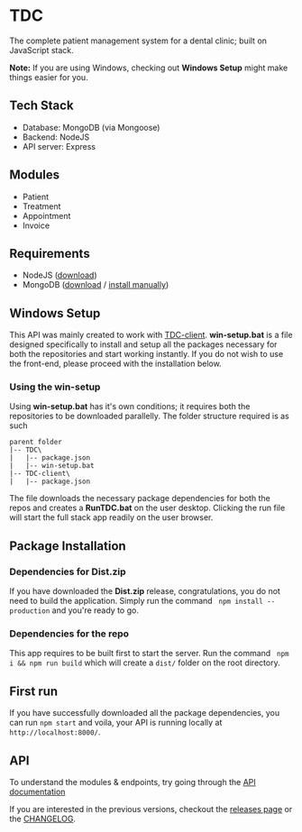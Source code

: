 TDC
=
The complete patient management system for a dental clinic; built on JavaScript stack.

**Note:** If you are using Windows, checking out **Windows Setup** might make things easier for you.

## Tech Stack
- Database: MongoDB (via Mongoose)
- Backend: NodeJS
- API server: Express

## Modules
- Patient
- Treatment
- Appointment
- Invoice

## Requirements
- NodeJS ([download](https://nodejs.org/en/download/))
- MongoDB ([download](https://www.mongodb.com/try/download/community) / [install manually](https://docs.mongodb.com/manual/installation/))

## Windows Setup
This API was mainly created to work with [TDC-client](). **win-setup.bat** is a file designed specifically to install and setup all the packages necessary for both the repositories and start working instantly. If you do not wish to use the front-end, please proceed with the installation below.
### Using the win-setup
Using **win-setup.bat** has it's own conditions; it requires both the repositories to be downloaded parallelly. The folder structure required is as such
```
parent folder
|-- TDC\
|   |-- package.json
|   |-- win-setup.bat
|-- TDC-client\
|   |-- package.json
```
The file downloads the necessary package dependencies for both the repos and creates a **RunTDC.bat** on the user desktop. Clicking the run file will start the full stack app readily on the user browser.

## Package Installation
### Dependencies for Dist.zip
If you have downloaded the **Dist.zip** release, congratulations, you do not need to build the application. Simply run the command
``` npm install --production```
and you're ready to go.
### Dependencies for the repo
This app requires to be built first to start the server. Run the command
``` npm i && npm run build```
which will create a `dist/` folder on the root directory.

## First run
If you have successfully downloaded all the package dependencies, you can run
```npm start```
and voila, your API is running locally at `http://localhost:8000/`.

## API
To understand the modules & endpoints, try going through the [API documentation](https://github.com/datmemerboi/TDC/blob/main/API%20Documentation.md)


If you are interested in the previous versions, checkout the [releases page](https://github.com/datmemerboi/TDC/releases) or the [CHANGELOG](https://github.com/datmemerboi/TDC/wiki/Changelog).
